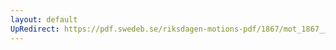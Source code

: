 ```yaml
---
layout: default
UpRedirect: https://pdf.swedeb.se/riksdagen-motions-pdf/1867/mot_1867__ak__00100/mot_1867__ak__00100_001.pdf
---
```

